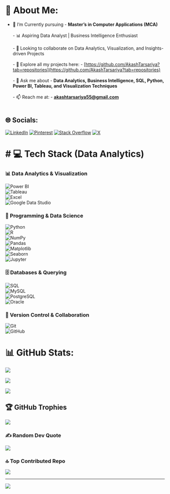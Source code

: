 # 💫 About Me:
-  🌱 I’m Currently pursuing - **Master’s in Computer Applications (MCA)**<br><br>- 📊 Aspiring Data Analyst | Business Intelligence Enthusiast<br><br>- 👯 Looking to collaborate on Data Analytics, Visualization, and Insights-driven Projects<br><br>- 📂 Explore all my projects here: - [https://github.com/AkashTarsariya?tab=repositories](https://github.com/AkashTarsariya?tab=repositories)<br><br>- 💬 Ask me about - **Data Analytics, Business Intelligence, SQL, Python, Power BI, Tableau, and Visualization Techniques**<br><br>- 📫 Reach me at: - **akashtarsariya55@gmail.com**<br><br></p>


## 🌐 Socials:
[![LinkedIn](https://img.shields.io/badge/LinkedIn-%230077B5.svg?logo=linkedin&logoColor=white)](https://www.linkedin.com/in/akashtarsariya07/) [![Pinterest](https://img.shields.io/badge/Pinterest-%23E60023.svg?logo=Pinterest&logoColor=white)](https://pinterest.com/akashtarsariya55) [![Stack Overflow](https://img.shields.io/badge/-Stackoverflow-FE7A16?logo=stack-overflow&logoColor=white)](https://stackoverflow.com/users/Akash_Tarsariya07) [![X](https://img.shields.io/badge/X-black.svg?logo=X&logoColor=white)](https://x.com/@Its_Akash_2207) 

# # 💻 Tech Stack (Data Analytics)

### 📊 Data Analytics & Visualization  
![Power BI](https://img.shields.io/badge/PowerBI-F2C811?style=for-the-badge&logo=powerbi&logoColor=black)  
![Tableau](https://img.shields.io/badge/Tableau-E97627?style=for-the-badge&logo=tableau&logoColor=white)  
![Excel](https://img.shields.io/badge/Microsoft%20Excel-217346?style=for-the-badge&logo=microsoft-excel&logoColor=white)  
![Google Data Studio](https://img.shields.io/badge/Google%20Data%20Studio-4285F4?style=for-the-badge&logo=googledrive&logoColor=white)  

### 🔎 Programming & Data Science  
![Python](https://img.shields.io/badge/python-3670A0?style=for-the-badge&logo=python&logoColor=ffdd54)  
![R](https://img.shields.io/badge/r-%23276DC3.svg?style=for-the-badge&logo=r&logoColor=white)  
![NumPy](https://img.shields.io/badge/numpy-%23013243.svg?style=for-the-badge&logo=numpy&logoColor=white)  
![Pandas](https://img.shields.io/badge/pandas-%23150458.svg?style=for-the-badge&logo=pandas&logoColor=white)  
![Matplotlib](https://img.shields.io/badge/matplotlib-%230C55A5.svg?style=for-the-badge&logo=plotly&logoColor=white)  
![Seaborn](https://img.shields.io/badge/seaborn-3182bd?style=for-the-badge&logoColor=white)  
![Jupyter](https://img.shields.io/badge/jupyter-%23FA0F00.svg?style=for-the-badge&logo=jupyter&logoColor=white)  

### 🗄️ Databases & Querying  
![SQL](https://img.shields.io/badge/sql-%2307405e.svg?style=for-the-badge&logo=sqlite&logoColor=white)  
![MySQL](https://img.shields.io/badge/mysql-4479A1.svg?style=for-the-badge&logo=mysql&logoColor=white)  
![PostgreSQL](https://img.shields.io/badge/postgresql-%23316192.svg?style=for-the-badge&logo=postgresql&logoColor=white)  
![Oracle](https://img.shields.io/badge/Oracle-F80000?style=for-the-badge&logo=oracle&logoColor=white)  

### 📂 Version Control & Collaboration  
![Git](https://img.shields.io/badge/git-%23F05033.svg?style=for-the-badge&logo=git&logoColor=white)  
![GitHub](https://img.shields.io/badge/github-%23121011.svg?style=for-the-badge&logo=github&logoColor=white)  


# 📊 GitHub Stats:
![](https://github-readme-stats.vercel.app/api?username=AkashTarsariya&theme=dark&hide_border=false&include_all_commits=false&count_private=false)<br/><br/>
![](https://github-readme-streak-stats.herokuapp.com/?user=AkashTarsariya&theme=dark&hide_border=false)<br/><br/>
![](https://github-readme-stats.vercel.app/api/top-langs/?username=AkashTarsariya&theme=dark&hide_border=false&include_all_commits=false&count_private=false&layout=compact)

## 🏆 GitHub Trophies
![](https://github-profile-trophy.vercel.app/?username=AkashTarsariya&theme=shadow_green&no-frame=false&no-bg=true&margin-w=4)

### ✍️ Random Dev Quote
![](https://quotes-github-readme.vercel.app/api?type=vetical&theme=dark)

### 🔝 Top Contributed Repo
![](https://github-contributor-stats.vercel.app/api?username=AkashTarsariya&limit=5&theme=shadow_green&combine_all_yearly_contributions=true)

---
[![](https://visitcount.itsvg.in/api?id=AkashTarsariya&icon=5&color=3)](https://visitcount.itsvg.in)

<!-- Proudly created with GPRM ( https://gprm.itsvg.in ) -->
